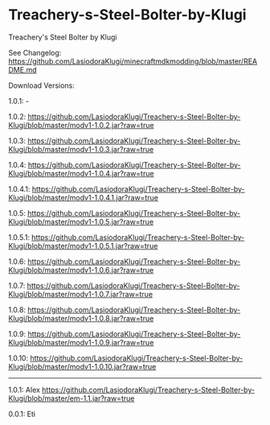 # Treachery-s-Steel-Bolter-by-Klugi
Treachery's Steel Bolter by Klugi

See Changelog: https://github.com/LasiodoraKlugi/minecraftmdkmodding/blob/master/README.md


Download Versions:

1.0.1: -

1.0.2: https://github.com/LasiodoraKlugi/Treachery-s-Steel-Bolter-by-Klugi/blob/master/modv1-1.0.2.jar?raw=true

1.0.3: https://github.com/LasiodoraKlugi/Treachery-s-Steel-Bolter-by-Klugi/blob/master/modv1-1.0.3.jar?raw=true

1.0.4: https://github.com/LasiodoraKlugi/Treachery-s-Steel-Bolter-by-Klugi/blob/master/modv1-1.0.4.jar?raw=true

1.0.4.1: https://github.com/LasiodoraKlugi/Treachery-s-Steel-Bolter-by-Klugi/blob/master/modv1-1.0.4.1.jar?raw=true

1.0.5: https://github.com/LasiodoraKlugi/Treachery-s-Steel-Bolter-by-Klugi/blob/master/modv1-1.0.5.jar?raw=true

1.0.5.1: https://github.com/LasiodoraKlugi/Treachery-s-Steel-Bolter-by-Klugi/blob/master/modv1-1.0.5.1.jar?raw=true

1.0.6: https://github.com/LasiodoraKlugi/Treachery-s-Steel-Bolter-by-Klugi/blob/master/modv1-1.0.6.jar?raw=true

1.0.7: https://github.com/LasiodoraKlugi/Treachery-s-Steel-Bolter-by-Klugi/blob/master/modv1-1.0.7.jar?raw=true

1.0.8: https://github.com/LasiodoraKlugi/Treachery-s-Steel-Bolter-by-Klugi/blob/master/modv1-1.0.8.jar?raw=true

1.0.9: https://github.com/LasiodoraKlugi/Treachery-s-Steel-Bolter-by-Klugi/blob/master/modv1-1.0.9.jar?raw=true

1.0.10: https://github.com/LasiodoraKlugi/Treachery-s-Steel-Bolter-by-Klugi/blob/master/modv1-1.0.10.jar?raw=true


************************************************************************

1.0.1: Alex https://github.com/LasiodoraKlugi/Treachery-s-Steel-Bolter-by-Klugi/blob/master/em-1.1.jar?raw=true

0.0.1: Eti 
